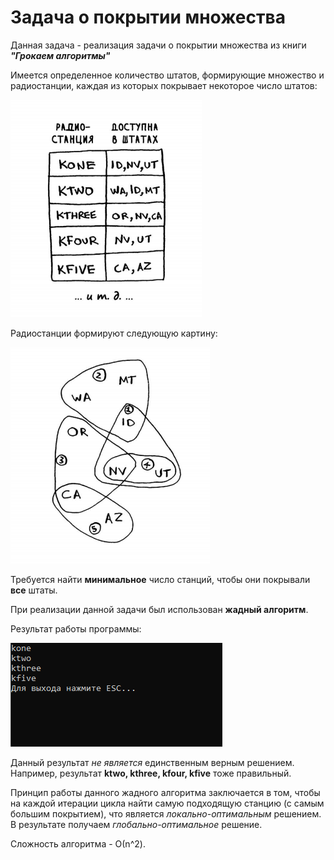# Задача о покрытии множества

Данная задача - реализация задачи о покрытии множества из книги ***"Грокаем алгоритмы"***

Имеется определенное количество штатов, формирующие множество и радиостанции, каждая из которых покрывает некоторое число штатов:

![Screenshot_1](Screenshots/Screenshot_1.png)

Радиостанции формируют следующую картину:

![Screenshot_2](Screenshots/Screenshot_2.png)

Требуется найти **минимальное** число станций, чтобы они покрывали **все** штаты.

При реализации данной задачи был использован **жадный алгоритм**.

Результат работы программы:

![Screenshot_3](Screenshots/Screenshot_3.png)

Данный результат *не является* единственным верным решением. Например, результат **ktwo, kthree, kfour, kfive** тоже правильный.

Принцип работы данного жадного алгоритма заключается в том, чтобы на каждой итерации цикла найти самую подходящую станцию (с самым большим покрытием), что является *локально-оптимальным* решением. В результате получаем  *глобально-оптимальное* решение.

Сложность алгоритма - О(n^2).